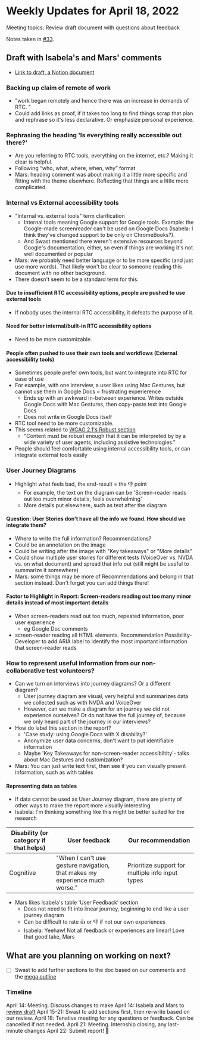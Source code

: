# Weekly Updates for April 18, 2022
Meeting topics: Review draft document with questions about feedback

Notes taken in [#33](https://github.com/isabela-pf/internship/issues/33).

## Draft with Isabela's and Mars' comments
- [Link to draft, a Notion document](https://www.notion.so/Best-Practices-for-Accessible-Real-Time-Collaboration-Draft-ee043e54be364707a763e8c8cd2303e9)

### Backing up claim of remote of work
- "work began remotely and hence there was an increase in demands of RTC. "
- Could add links as proof, if it takes too long to find things scrap that plan and rephrase so it's less declarative. Or emphasize personal experience.

### Rephrasing the heading 'Is everything really accessible out there?'
- Are you referring to RTC tools, everything on the internet, etc.? Making it clear is helpful.
- Following “who, what, where, when, why” format
- Mars: heading comment was about making it a little more specific and fitting with the theme elsewhere. Reflecting that things are a little more complicated.

### Internal vs External accessibility tools
- "Internal vs. external tools" term clarification
  - Internal tools meaning Google support for Google tools. Example: the Google-made screenreader can't be used on Google Docs (Isabela: I think they've changed support to be only on ChromeBooks?).
  - And Swast mentioned there weren't extensive resources beyond Google's documentation, either, so even if things are working it's not well documented or popular
- Mars: we probably need better language or to be more specific (and just use more words). That likely won't be clear to someone reading this document with no other background.
- There doesn't seem to be a standard term for this.

#### Due to insufficient RTC accessibility options, people are pushed to use external tools
- If nobody uses the internal RTC accessibility,  it defeats the purpose of it.

#### Need for better internal/built-in RTC accessibility options
- Need to be more customizable.

#### People often pushed to use their own tools and workflows (External accessibility tools)
- Sometimes people prefer own tools, but want to integrate into RTC for ease of use
- For example, with one interview, a user likes using Mac Gestures, but cannot use them in Google Docs = frustrating experierence
  - Ends up with an awkward in-between experience. Writes outside Google Docs with Mac Gestures, then copy-paste text into Google Docs
  - Does not write in Google Docs itself
- RTC tool need to be more customizable.
- This seems related to [WCAG 2.1's Robust section](https://www.w3.org/TR/WCAG21/#robust)
  - "Content must be robust enough that it can be interpreted by by a wide variety of user agents, including assistive technologies."
- People should feel comfortable using internal accessibility tools, or can integrate external tools easily

### User Journey Diagrams
- Highlight what feels bad, the end-result =  the 👎  point
  - For example, the text on the diagram can be 'Screen-reader reads out too much minor details, feels overwhelming'
  - More details put elsewhere, such as text after the diagram

#### Question: User Stories don't have all the info we found. How should we integrate them?
- Where to write the full information? Recommendations? 
- Could be an annotation on the image
- Could be writing after the image with "Key takeaways" or "More details"
- Could show multiple user stories for different tests (VoiceOver vs. NVDA vs. on what document) and spread that info out (still might be useful to summarize it somewhere)
- Mars: some things may be more of Recommendations and belong in that section instead. Don't forget you can add things there!

#### Factor to Highlight in Report: Screen-readers reading out too many minor details instead of most important details
- When screen-readers read out too much, repeated information, poor user experience
  - eg Google Doc comments
- screen-reader reading all HTML elements. Recommendation Possibility- Developer to add ARIA label to identify the most important information that screen-reader reads

### How to represent useful information from our non-collaborative test volunteers?
- Can we turn on interviews into journey diagrams?  Or a different diagram?
  - User journey diagram are visual, very helpful and summarizes data we collected such as with NVDA and VoiceOver
  - However, can we make a diagram for an journey we did not experience ourselves? Or do not have the full journey of, because we only heard part of the journey in our interviews?
- How do label this section in the report?
    - 'Case study: using Google Docs with X disability?'
    - Anonymize user data concerns, don't want to put identifiable information
    - Maybe 'Key Takeaways for non-screen-reader accessibiltity'- talks about Mac Gestures and customization?
- Mars: You can just write text first, then see if you can visually present information, such as with tables

#### Representing data as tables
- If data cannot be used as User Journey diagram, there are plenty of other ways to make the report more visually interesting
- Isabela: I'm thinking something like this might be better suited for the research

| Disability (or category if that helps) | User feedback | Our recommendation  |
--- | --- | ---|
| Cognitive | "When I can't use gesture navigation, that makes my experience much worse." | Prioritize support for multiple info input types |



- Mars likes Isabela's table 'User Feedback' section
  - Does not need to fit into linear journey, beginning to end like a user journey diagram
  - Can be difficult to rate 👍 or 👎 if not our own experiences
  -  Isabela: Yeehaw! Not all feedback or experiences are linear! Love that good take, Mars

## What are you planning on working on next?
- [ ] Swast to add further sections to the doc based on our comments and the [mega outline](https://github.com/isabela-pf/internship/blob/main/weekly-updates/report-outline-collaboration.md#mega-outline)

### Timeline
April 14: Meeting. Discuss changes to make
April 14: Isabela and Mars to [review draft](https://www.notion.so/Best-Practices-for-Accessible-Real-Time-Collaboration-Draft-ee043e54be364707a763e8c8cd2303e9)
April 15-21: Swast to add sections first, then re-write based on our review.
April 18: Tenative meeting for any questions or feedback. Can be cancelled if not needed.
April 21: Meeting. Internship closing, any last-minute changes 
April 22: Submit report! 🎉